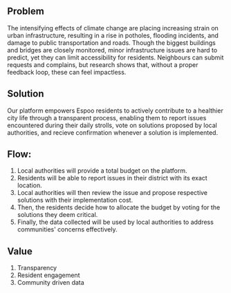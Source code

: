 ## Problem

The intensifying effects of climate change are placing increasing strain on urban infrastructure, resulting in a rise in potholes, flooding incidents, and damage to public transportation and roads.
Though the biggest buildings and bridges are closely monitored, minor infrastructure issues are hard to predict, yet they can limit accessibility for residents.
Neighbours can submit requests and complains, but research shows that, without a proper feedback loop, these can feel impactless.

## Solution

Our platform empowers Espoo residents to actively contribute to a healthier city life through a transparent process, enabling them to report issues encountered during their daily strolls, vote on solutions proposed by local authorities, and recieve confirmation whenever a solution is implemented.

## Flow:

1. Local authorities will provide a total budget on the platform.
2. Residents will be able to report issues in their district with its exact location.
3. Local authorities will then review the issue and propose respective solutions with their implementation cost.
4. Then, the residents decide how to allocate the budget by voting for the solutions they deem critical.
5. Finally, the data collected will be used by local authorities to address communities' concerns effectively.

## Value

1. Transparency
2. Resident engagement
3. Community driven data
